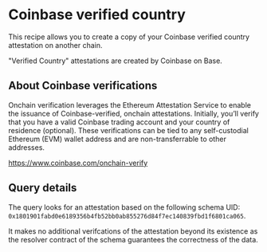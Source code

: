 # Coinbase verified country

This recipe allows you to create a copy of your Coinbase verified country attestation on another chain.

"Verified Country" attestations are created by Coinbase on Base.

## About Coinbase verifications

Onchain verification leverages the Ethereum Attestation Service to enable the issuance of Coinbase-verified, onchain attestations. Initially, you’ll verify that you have a valid Coinbase trading account and your country of residence (optional). These verifications can be tied to any self-custodial Ethereum (EVM) wallet address and are non-transferrable to other addresses. 

https://www.coinbase.com/onchain-verify

## Query details

The query looks for an attestation based on the following schema UID: `0x1801901fabd0e6189356b4fb52bb0ab855276d84f7ec140839fbd1f6801ca065`.

It makes no additional verifcations of the attestation beyond its existence as the resolver contract of the schema guarantees the correctness of the data.
